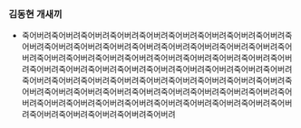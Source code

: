 ### 김동현 개새끼
- 죽어버려죽어버려죽어버려죽어버려죽어버려죽어버려죽어버려죽어버려죽어버려죽어버려죽어버려죽어버려죽어버려죽어버려죽어버려죽어버려죽어버려죽어버려죽어버려죽어버려죽어버려죽어버려죽어버려죽어버려죽어버려죽어버려죽어버려죽어버려죽어버려죽어버려죽어버려죽어버려죽어버려죽어버려죽어버려죽어버려죽어버려죽어버려죽어버려죽어버려죽어버려죽어버려죽어버려죽어버려죽어버려죽어버려죽어버려죽어버려죽어버려죽어버려죽어버려죽어버려죽어버려죽어버려죽어버려죽어버려죽어버려죽어버려죽어버려죽어버려죽어버려죽어버려죽어버려죽어버려죽어버려죽어버려죽어버려죽어버려죽어버려죽어버려